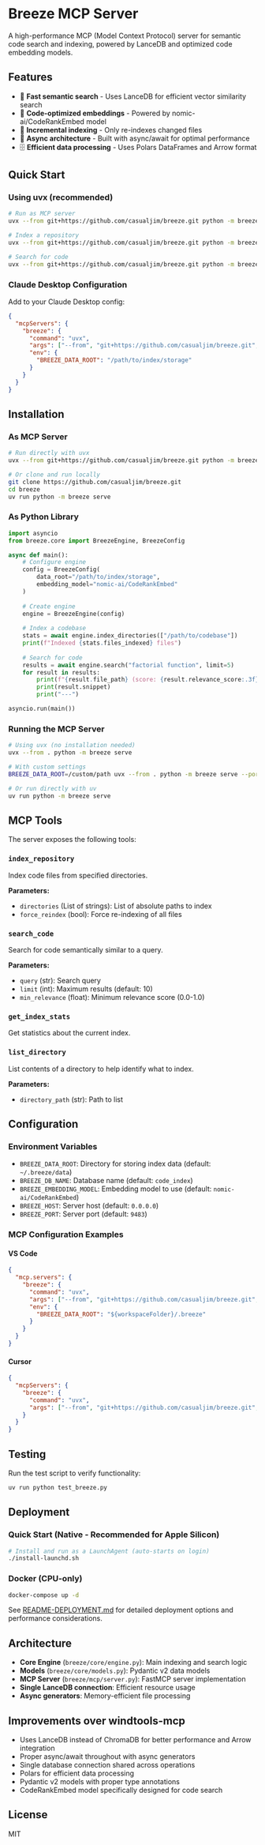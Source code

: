 # Breeze MCP Server

A high-performance MCP (Model Context Protocol) server for semantic code search and indexing, powered by LanceDB and optimized code embedding models.

## Features

- 🚀 **Fast semantic search** - Uses LanceDB for efficient vector similarity search
- 🧠 **Code-optimized embeddings** - Powered by nomic-ai/CodeRankEmbed model
- 📁 **Incremental indexing** - Only re-indexes changed files
- 🔄 **Async architecture** - Built with async/await for optimal performance
- 🗄️ **Efficient data processing** - Uses Polars DataFrames and Arrow format

## Quick Start

### Using uvx (recommended)

```bash
# Run as MCP server
uvx --from git+https://github.com/casualjim/breeze.git python -m breeze serve

# Index a repository
uvx --from git+https://github.com/casualjim/breeze.git python -m breeze index /path/to/repo

# Search for code
uvx --from git+https://github.com/casualjim/breeze.git python -m breeze search "factorial function"
```

### Claude Desktop Configuration

Add to your Claude Desktop config:

```json
{
  "mcpServers": {
    "breeze": {
      "command": "uvx",
      "args": ["--from", "git+https://github.com/casualjim/breeze.git", "python", "-m", "breeze", "serve"],
      "env": {
        "BREEZE_DATA_ROOT": "/path/to/index/storage"
      }
    }
  }
}
```

## Installation

### As MCP Server

```bash
# Run directly with uvx
uvx --from git+https://github.com/casualjim/breeze.git python -m breeze serve

# Or clone and run locally
git clone https://github.com/casualjim/breeze.git
cd breeze
uv run python -m breeze serve
```

### As Python Library

```python
import asyncio
from breeze.core import BreezeEngine, BreezeConfig

async def main():
    # Configure engine
    config = BreezeConfig(
        data_root="/path/to/index/storage",
        embedding_model="nomic-ai/CodeRankEmbed"
    )
    
    # Create engine
    engine = BreezeEngine(config)
    
    # Index a codebase
    stats = await engine.index_directories(["/path/to/codebase"])
    print(f"Indexed {stats.files_indexed} files")
    
    # Search for code
    results = await engine.search("factorial function", limit=5)
    for result in results:
        print(f"{result.file_path} (score: {result.relevance_score:.3f})")
        print(result.snippet)
        print("---")

asyncio.run(main())
```

### Running the MCP Server

```bash
# Using uvx (no installation needed)
uvx --from . python -m breeze serve

# With custom settings
BREEZE_DATA_ROOT=/custom/path uvx --from . python -m breeze serve --port 8080

# Or run directly with uv
uv run python -m breeze serve
```

## MCP Tools

The server exposes the following tools:

### `index_repository`

Index code files from specified directories.

**Parameters:**

- `directories` (List of strings): List of absolute paths to index
- `force_reindex` (bool): Force re-indexing of all files

### `search_code`

Search for code semantically similar to a query.

**Parameters:**

- `query` (str): Search query
- `limit` (int): Maximum results (default: 10)
- `min_relevance` (float): Minimum relevance score (0.0-1.0)

### `get_index_stats`

Get statistics about the current index.

### `list_directory`

List contents of a directory to help identify what to index.

**Parameters:**

- `directory_path` (str): Path to list

## Configuration

### Environment Variables

- `BREEZE_DATA_ROOT`: Directory for storing index data (default: `~/.breeze/data`)
- `BREEZE_DB_NAME`: Database name (default: `code_index`)
- `BREEZE_EMBEDDING_MODEL`: Embedding model to use (default: `nomic-ai/CodeRankEmbed`)
- `BREEZE_HOST`: Server host (default: `0.0.0.0`)
- `BREEZE_PORT`: Server port (default: `9483`)

### MCP Configuration Examples

#### VS Code

```json
{
  "mcp.servers": {
    "breeze": {
      "command": "uvx",
      "args": ["--from", "git+https://github.com/casualjim/breeze.git", "python", "-m", "breeze", "serve"],
      "env": {
        "BREEZE_DATA_ROOT": "${workspaceFolder}/.breeze"
      }
    }
  }
}
```

#### Cursor

```json
{
  "mcpServers": {
    "breeze": {
      "command": "uvx",
      "args": ["--from", "git+https://github.com/casualjim/breeze.git", "breeze", "serve"]
    }
  }
}
```

## Testing

Run the test script to verify functionality:

```bash
uv run python test_breeze.py
```

## Deployment

### Quick Start (Native - Recommended for Apple Silicon)

```bash
# Install and run as a LaunchAgent (auto-starts on login)
./install-launchd.sh
```

### Docker (CPU-only)

```bash
docker-compose up -d
```

See [README-DEPLOYMENT.md](README-DEPLOYMENT.md) for detailed deployment options and performance considerations.

## Architecture

- **Core Engine** (`breeze/core/engine.py`): Main indexing and search logic
- **Models** (`breeze/core/models.py`): Pydantic v2 data models
- **MCP Server** (`breeze/mcp/server.py`): FastMCP server implementation
- **Single LanceDB connection**: Efficient resource usage
- **Async generators**: Memory-efficient file processing

## Improvements over windtools-mcp

- Uses LanceDB instead of ChromaDB for better performance and Arrow integration
- Proper async/await throughout with async generators
- Single database connection shared across operations
- Polars for efficient data processing
- Pydantic v2 models with proper type annotations
- CodeRankEmbed model specifically designed for code search

## License

MIT
